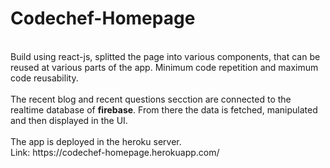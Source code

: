 # Codechef-Homepage
<br>
Build using react-js, splitted the page into various components, that can be reused at various parts of the app. Minimum code repetition and maximum code reusability. <br><br>
The recent blog and recent questions secction are connected to the realtime database of <b>firebase</b>. From there the data is fetched, manipulated and then displayed in the UI. 
<br><br>
The app is deployed in the heroku server.<br>
Link: https://codechef-homepage.herokuapp.com/
